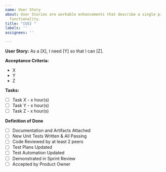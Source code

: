 ```yaml
---
name: User Story
about: User Stories are workable enhancements that describe a single piece of needed
  functionality.
title: "[US] "
labels: ''
assignees: ''

---
```


**User Story:** As a [X], I need [Y] so that I can [Z].

**Acceptance Criteria:** 
* X
* Y
* Z

**Tasks:** 
- [ ] Task X - x hour(s)
- [ ] Task Y - x hour(s)
- [ ] Task Z - x hour(s)

**Definition of Done**
- [ ] Documentation and Artifacts Attached
- [ ] New Unit Tests Written & All Passing
- [ ] Code Reviewed by at least 2 peers
- [ ] Test Plans Updated
- [ ] Test Automation Updated
- [ ] Demonstrated in Sprint Review
- [ ] Accepted by Product Owner
